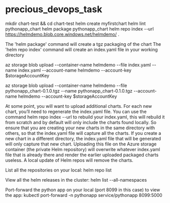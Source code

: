 # precious_devops_task

mkdir chart-test && cd chart-test
helm create myfirstchart
helm lint pythonapp_chart
helm package pythonapp_chart
helm repo index --url https://helmdemo.blob.core.windows.net/helmdemo/ .

The 'helm package' command will create a tgz packaging of the chart
The 'helm repo index' command will create an index.yaml file in your working directory

az storage blob upload --container-name helmdemo --file index.yaml --name index.yaml --account-name helmdemo --account-key $storageAccountKey

az storage blob upload --container-name helmdemo --file pythonapp_chart-0.1.0.tgz --name pythonapp_chart-0.1.0.tgz --account-name helmdemo --account-key $storageAccountKey

At some point, you will want to upload additional charts. For each new chart, you’ll need to regenerate the index.yaml file. You can use the command helm repo index --url to rebuild your index.yaml, this will rebuild it from scratch and by default will only include the charts found locally. 
So ensure that you are creating your new charts in the same directory with others, so that the index.yaml file will capture all the charts. If you create a new chart in a different directory, the index.yaml file that will be generated will only capture that new chart. Uploading this file on the Azure storage container (the private Helm repository) will overwrite whatever index.yaml file that is already there and render the earlier uploaded packaged charts useless. A local update of Helm repos will remove the charts.

List all the repositories on your local:
helm repo list

View all the helm releases in the cluster:
helm list --all-namespaces

Port-forward the python app on your local (port 8099 in this case) to view the app:
kubectl port-forward -n pythonapp service/pythonapp 8099:5000
